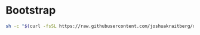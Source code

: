 # Bootstrap

```sh
sh -c "$(curl -fsSL https://raw.githubusercontent.com/joshuakraitberg/dotfiles/refs/heads/master/bootstrap.sh)"
```
